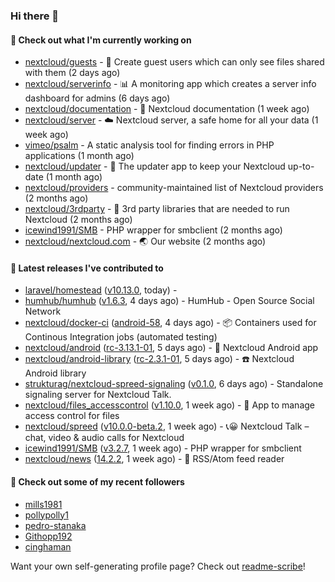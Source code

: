 ### Hi there 👋

#### 👷 Check out what I'm currently working on

- [nextcloud/guests](https://github.com/nextcloud/guests) - 🙈 Create guest users which can only see files shared with them (2 days ago)
- [nextcloud/serverinfo](https://github.com/nextcloud/serverinfo) - 📊 A monitoring app which creates a server info dashboard for admins (6 days ago)
- [nextcloud/documentation](https://github.com/nextcloud/documentation) - 📘 Nextcloud documentation (1 week ago)
- [nextcloud/server](https://github.com/nextcloud/server) - ☁️ Nextcloud server, a safe home for all your data (1 week ago)
- [vimeo/psalm](https://github.com/vimeo/psalm) - A static analysis tool for finding errors in PHP applications (1 month ago)
- [nextcloud/updater](https://github.com/nextcloud/updater) - :arrows_counterclockwise: The updater app to keep your Nextcloud up-to-date (1 month ago)
- [nextcloud/providers](https://github.com/nextcloud/providers) - community-maintained list of Nextcloud providers (2 months ago)
- [nextcloud/3rdparty](https://github.com/nextcloud/3rdparty) - :battery: 3rd party libraries that are needed to run Nextcloud (2 months ago)
- [icewind1991/SMB](https://github.com/icewind1991/SMB) - PHP wrapper for smbclient (2 months ago)
- [nextcloud/nextcloud.com](https://github.com/nextcloud/nextcloud.com) - 🌏 Our website (2 months ago)

#### 🔭 Latest releases I've contributed to

- [laravel/homestead](https://github.com/laravel/homestead) ([v10.13.0](https://github.com/laravel/homestead/releases/tag/v10.13.0), today) - 
- [humhub/humhub](https://github.com/humhub/humhub) ([v1.6.3](https://github.com/humhub/humhub/releases/tag/v1.6.3), 4 days ago) - HumHub - Open Source Social Network
- [nextcloud/docker-ci](https://github.com/nextcloud/docker-ci) ([android-58](https://github.com/nextcloud/docker-ci/releases/tag/android-58), 4 days ago) - :package: Containers used for Continous Integration jobs (automated testing)
- [nextcloud/android](https://github.com/nextcloud/android) ([rc-3.13.1-01](https://github.com/nextcloud/android/releases/tag/rc-3.13.1-01), 5 days ago) - 📱 Nextcloud Android app
- [nextcloud/android-library](https://github.com/nextcloud/android-library) ([rc-2.3.1-01](https://github.com/nextcloud/android-library/releases/tag/rc-2.3.1-01), 5 days ago) - ☎️ Nextcloud Android library
- [strukturag/nextcloud-spreed-signaling](https://github.com/strukturag/nextcloud-spreed-signaling) ([v0.1.0](https://github.com/strukturag/nextcloud-spreed-signaling/releases/tag/v0.1.0), 6 days ago) - Standalone signaling server for Nextcloud Talk.
- [nextcloud/files_accesscontrol](https://github.com/nextcloud/files_accesscontrol) ([v1.10.0](https://github.com/nextcloud/files_accesscontrol/releases/tag/v1.10.0), 1 week ago) - 🚫 App to manage access control for files
- [nextcloud/spreed](https://github.com/nextcloud/spreed) ([v10.0.0-beta.2](https://github.com/nextcloud/spreed/releases/tag/v10.0.0-beta.2), 1 week ago) - 📞😀 Nextcloud Talk – chat, video &amp; audio calls for Nextcloud
- [icewind1991/SMB](https://github.com/icewind1991/SMB) ([v3.2.7](https://github.com/icewind1991/SMB/releases/tag/v3.2.7), 1 week ago) - PHP wrapper for smbclient
- [nextcloud/news](https://github.com/nextcloud/news) ([14.2.2](https://github.com/nextcloud/news/releases/tag/14.2.2), 1 week ago) - :newspaper: RSS/Atom feed reader

#### 👯 Check out some of my recent followers

- [mills1981](https://github.com/mills1981)
- [pollypolly1](https://github.com/pollypolly1)
- [pedro-stanaka](https://github.com/pedro-stanaka)
- [Githopp192](https://github.com/Githopp192)
- [cinghaman](https://github.com/cinghaman)

Want your own self-generating profile page? Check out [readme-scribe](https://github.com/muesli/readme-scribe)!
